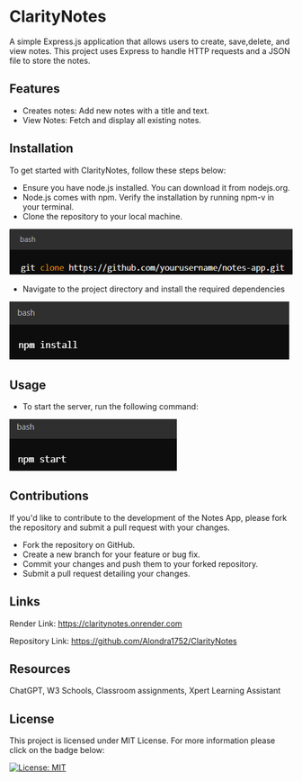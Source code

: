 # ClarityNotes

A simple Express.js application that allows users to create, save,delete, and view notes. This project uses Express to handle HTTP requests and a JSON file to store the notes.

## Features

- Creates notes: Add new notes with a title and text.
- View Notes: Fetch and display all existing notes.

## Installation 

To get started with ClarityNotes, follow these steps below: 

- Ensure you have node.js installed. You can download it from nodejs.org.
- Node.js comes with npm. Verify the installation by running npm-v in your terminal.
- Clone the repository to your local machine.

![alt text](image-1.png)

- Navigate to the project directory and install the required dependencies

![alt text](image-2.png)

## Usage

- To start the server, run the following command: 

![alt text](image-3.png)

## Contributions 

If you'd like to contribute to the development of the Notes App, please fork the repository and submit a pull request with your changes.

- Fork the repository on GitHub.
- Create a new branch for your feature or bug fix.
- Commit your changes and push them to your forked repository.
- Submit a pull request detailing your changes.

## Links

Render Link: https://claritynotes.onrender.com

Repository Link: https://github.com/Alondra1752/ClarityNotes

## Resources 

ChatGPT, W3 Schools, Classroom assignments, Xpert Learning Assistant 


## License 


This project is licensed under MIT License. For more information please click on the badge below: 

 [![License: MIT](https://img.shields.io/badge/License-MIT-yellow.svg)](https://opensource.org/licenses/MIT)







